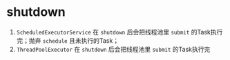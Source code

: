 # shutdown
1. `ScheduledExecutorService` 在 `shutdown` 后会把线程池里 `submit` 的Task执行完；抛弃 `schedule` 且未执行的Task；
2. `ThreadPoolExecutor` 在 `shutdown` 后会把线程池里 `submit` 的Task执行完